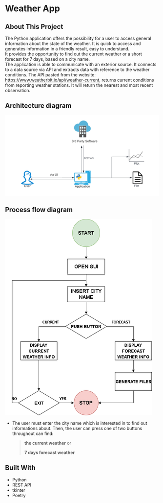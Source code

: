 # Weather App

## About This Project

The Python application offers the possibility for a user to access general information about the state of the weather. 
It is quick to access and generates information in a friendly result, easy to understand.<br>
It provides the opportunity to find out the current weather or a short forecast for 7 days, based on a city name.<br>
The application is able to communicate with an exterior source. 
It connects to a data source via API and extracts data with reference to the weather conditions.
The API pasted from the website: https://www.weatherbit.io/api/weather-current, returns current conditions from reporting 
weather stations. It will return the nearest and most recent observation.<br> 


## Architecture diagram
![Diagram](./Arch%20diagram.png)

## Process flow diagram
![Diagram](./Proc_diagram.png)


- The user must enter the city name which is interested in to find out informations about.
Then, the user can press one of two buttons throughout can find:
    >**the current weather**   or
    >
    >**7 days forecast weather**


## Built With
- Python
- REST API
- tkinter
- Poetry



